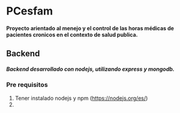 # PCesfam

#### Proyecto arientado al menejo y el control de las horas médicas de pacientes cronicos en el contexto de salud publica.

## **Backend**

##### Backend desarrollado con nodejs, utilizando express y mongodb.

### Pre requisitos
1. Tener instalado nodejs y npm (https://nodejs.org/es/)
2. 

